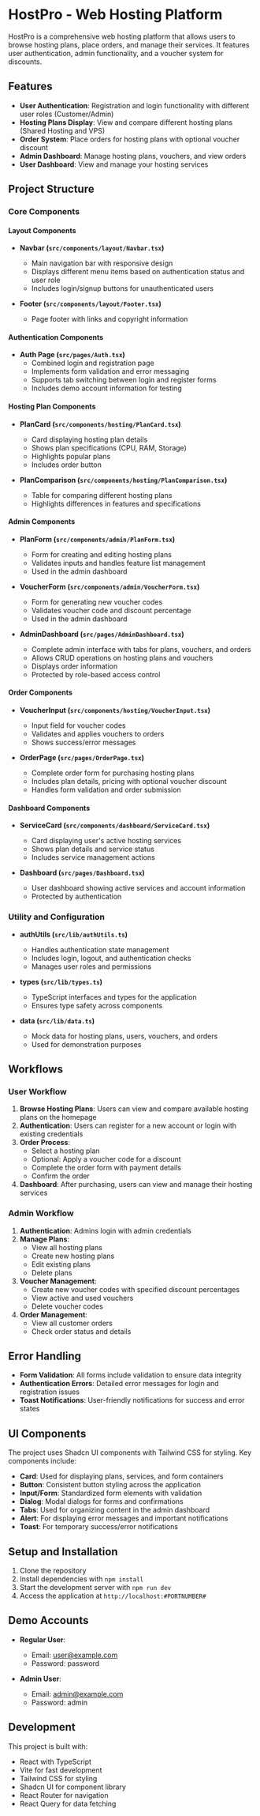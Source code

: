 
# HostPro - Web Hosting Platform

HostPro is a comprehensive web hosting platform that allows users to browse hosting plans, place orders, and manage their services. It features user authentication, admin functionality, and a voucher system for discounts.

## Features

- **User Authentication**: Registration and login functionality with different user roles (Customer/Admin)
- **Hosting Plans Display**: View and compare different hosting plans (Shared Hosting and VPS)
- **Order System**: Place orders for hosting plans with optional voucher discount
- **Admin Dashboard**: Manage hosting plans, vouchers, and view orders
- **User Dashboard**: View and manage your hosting services

## Project Structure

### Core Components

#### Layout Components

- **Navbar (`src/components/layout/Navbar.tsx`)**
  - Main navigation bar with responsive design
  - Displays different menu items based on authentication status and user role
  - Includes login/signup buttons for unauthenticated users

- **Footer (`src/components/layout/Footer.tsx`)**
  - Page footer with links and copyright information

#### Authentication Components

- **Auth Page (`src/pages/Auth.tsx`)**
  - Combined login and registration page
  - Implements form validation and error messaging
  - Supports tab switching between login and register forms
  - Includes demo account information for testing

#### Hosting Plan Components

- **PlanCard (`src/components/hosting/PlanCard.tsx`)**
  - Card displaying hosting plan details
  - Shows plan specifications (CPU, RAM, Storage)
  - Highlights popular plans
  - Includes order button

- **PlanComparison (`src/components/hosting/PlanComparison.tsx`)**
  - Table for comparing different hosting plans
  - Highlights differences in features and specifications

#### Admin Components

- **PlanForm (`src/components/admin/PlanForm.tsx`)**
  - Form for creating and editing hosting plans
  - Validates inputs and handles feature list management
  - Used in the admin dashboard

- **VoucherForm (`src/components/admin/VoucherForm.tsx`)**
  - Form for generating new voucher codes
  - Validates voucher code and discount percentage
  - Used in the admin dashboard

- **AdminDashboard (`src/pages/AdminDashboard.tsx`)**
  - Complete admin interface with tabs for plans, vouchers, and orders
  - Allows CRUD operations on hosting plans and vouchers
  - Displays order information
  - Protected by role-based access control

#### Order Components

- **VoucherInput (`src/components/hosting/VoucherInput.tsx`)**
  - Input field for voucher codes
  - Validates and applies vouchers to orders
  - Shows success/error messages

- **OrderPage (`src/pages/OrderPage.tsx`)**
  - Complete order form for purchasing hosting plans
  - Includes plan details, pricing with optional voucher discount
  - Handles form validation and order submission

#### Dashboard Components

- **ServiceCard (`src/components/dashboard/ServiceCard.tsx`)**
  - Card displaying user's active hosting services
  - Shows plan details and service status
  - Includes service management actions

- **Dashboard (`src/pages/Dashboard.tsx`)**
  - User dashboard showing active services and account information
  - Protected by authentication

### Utility and Configuration

- **authUtils (`src/lib/authUtils.ts`)**
  - Handles authentication state management
  - Includes login, logout, and authentication checks
  - Manages user roles and permissions

- **types (`src/lib/types.ts`)**
  - TypeScript interfaces and types for the application
  - Ensures type safety across components

- **data (`src/lib/data.ts`)**
  - Mock data for hosting plans, users, vouchers, and orders
  - Used for demonstration purposes

## Workflows

### User Workflow

1. **Browse Hosting Plans**: Users can view and compare available hosting plans on the homepage
2. **Authentication**: Users can register for a new account or login with existing credentials
3. **Order Process**:
   - Select a hosting plan
   - Optional: Apply a voucher code for a discount
   - Complete the order form with payment details
   - Confirm the order
4. **Dashboard**: After purchasing, users can view and manage their hosting services

### Admin Workflow

1. **Authentication**: Admins login with admin credentials
2. **Manage Plans**:
   - View all hosting plans
   - Create new hosting plans
   - Edit existing plans
   - Delete plans
3. **Voucher Management**:
   - Create new voucher codes with specified discount percentages
   - View active and used vouchers
   - Delete voucher codes
4. **Order Management**:
   - View all customer orders
   - Check order status and details

## Error Handling

- **Form Validation**: All forms include validation to ensure data integrity
- **Authentication Errors**: Detailed error messages for login and registration issues
- **Toast Notifications**: User-friendly notifications for success and error states

## UI Components

The project uses Shadcn UI components with Tailwind CSS for styling. Key components include:

- **Card**: Used for displaying plans, services, and form containers
- **Button**: Consistent button styling across the application
- **Input/Form**: Standardized form elements with validation
- **Dialog**: Modal dialogs for forms and confirmations
- **Tabs**: Used for organizing content in the admin dashboard
- **Alert**: For displaying error messages and important notifications
- **Toast**: For temporary success/error notifications

## Setup and Installation

1. Clone the repository
2. Install dependencies with `npm install`
3. Start the development server with `npm run dev`
4. Access the application at `http://localhost:#PORTNUMBER#`

## Demo Accounts

- **Regular User**:
  - Email: user@example.com
  - Password: password

- **Admin User**:
  - Email: admin@example.com
  - Password: admin

## Development

This project is built with:

- React with TypeScript
- Vite for fast development
- Tailwind CSS for styling
- Shadcn UI for component library
- React Router for navigation
- React Query for data fetching
